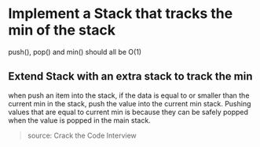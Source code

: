 # Implement a Stack that tracks the min of the stack

push(), pop() and min() should all be O(1)

## Extend Stack with an extra stack to track the min

when push an item into the stack, if the data is equal to or smaller than the current min in the stack,
push the value into the current min stack. Pushing values that are equal to current min is because 
they can be safely popped when the value is popped in the main stack.

> source: Crack the Code Interview

